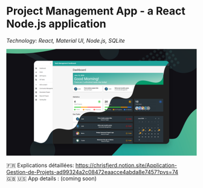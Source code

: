 <h1>Project Management App - a React Node.js application</h1>

<i>Technology: React, Material UI, Node.js, SQLite</i> <br/>

![alt text](https://raw.githubusercontent.com/Fjerdingstad/portfolio/main/React/Project%20Management%20App/thumbnail.png)

:fr: Explications détaillées: https://chrisfjerd.notion.site/Application-Gestion-de-Projets-ad99324a2c08472eaacce4abda8e7457?pvs=74 <br/>
🇬🇧 🇺🇸 App details : (coming soon)
